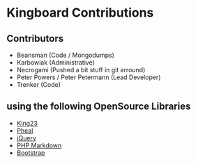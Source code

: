 # Kingboard Contributions

## Contributors
- Beansman (Code / Mongodumps)
- Karbowiak (Administrative)
- Necrogami (Pushed a bit stuff in git arround)
- Peter Powers / Peter Petermann (Lead Developer)
- Trenker (Code)

## using the following OpenSource Libraries
- [King23](http://king23.net)
- [Pheal](https://github.com/ppetermann/pheal)
- [jQuery](http://jquery.com/)
- [PHP Markdown](http://michelf.com/projects/php-markdown/)
- [Bootstrap](http://twitter.github.com/bootstrap/)